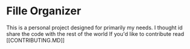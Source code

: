 # Fille Organizer

This is a personal project designed for primarily my needs.
I thought id share the code with the rest of the world
If you'd like to contribute read [[CONTRIBUTING.MD]]